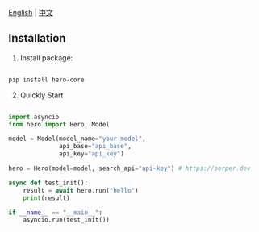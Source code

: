 [English](README.md) | [中文](README.zh-CN.md)

## Installation

1. Install package:

```sh

pip install hero-core

```

2. Quickly Start

```python

import asyncio
from hero import Hero, Model

model = Model(model_name="your-model",
              api_base="api_base",
              api_key="api_key")

hero = Hero(model=model, search_api="api-key") # https://serper.dev

async def test_init():
    result = await hero.run("hello")
    print(result)

if __name__ == "__main__":
    asyncio.run(test_init())

```
